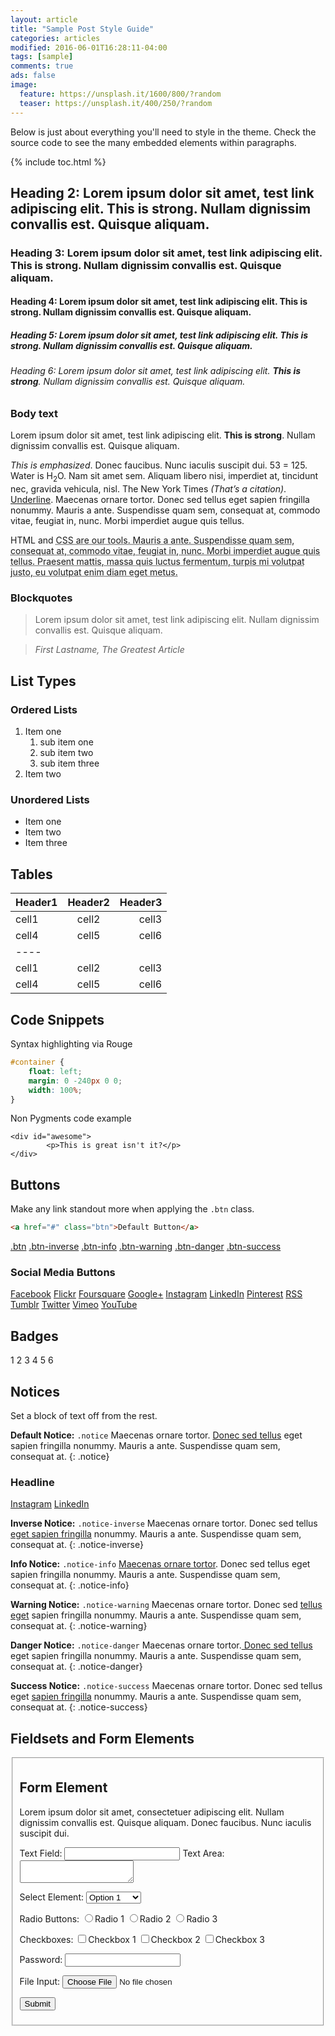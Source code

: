 ```yaml
---
layout: article
title: "Sample Post Style Guide"
categories: articles
modified: 2016-06-01T16:28:11-04:00
tags: [sample]
comments: true
ads: false
image:
  feature: https://unsplash.it/1600/800/?random
  teaser: https://unsplash.it/400/250/?random
---
```


Below is just about everything you'll need to style in the theme. Check the source code to see the many embedded elements within paragraphs.

{% include toc.html %}

## Heading 2: Lorem ipsum dolor sit amet, test link adipiscing elit. **This is strong**. Nullam dignissim convallis est. Quisque aliquam.

### Heading 3: Lorem ipsum dolor sit amet, test link adipiscing elit. **This is strong**. Nullam dignissim convallis est. Quisque aliquam.

#### Heading 4: Lorem ipsum dolor sit amet, test link adipiscing elit. **This is strong**. Nullam dignissim convallis est. Quisque aliquam.

##### Heading 5: Lorem ipsum dolor sit amet, test link adipiscing elit. **This is strong**. Nullam dignissim convallis est. Quisque aliquam.

###### Heading 6: Lorem ipsum dolor sit amet, test link adipiscing elit. **This is strong**. Nullam dignissim convallis est. Quisque aliquam.

### Body text

Lorem ipsum dolor sit amet, test link adipiscing elit. **This is strong**. Nullam dignissim convallis est. Quisque aliquam.

*This is emphasized*. Donec faucibus. Nunc iaculis suscipit dui. 53 = 125. Water is H<sub>2</sub>O. Nam sit amet sem. Aliquam libero nisi, imperdiet at, tincidunt nec, gravida vehicula, nisl. The New York Times <cite>(That’s a citation)</cite>. <u>Underline</u>. Maecenas ornare tortor. Donec sed tellus eget sapien fringilla nonummy. Mauris a ante. Suspendisse quam sem, consequat at, commodo vitae, feugiat in, nunc. Morbi imperdiet augue quis tellus.

HTML and <abbr title="cascading stylesheets">CSS<abbr> are our tools. Mauris a ante. Suspendisse quam sem, consequat at, commodo vitae, feugiat in, nunc. Morbi imperdiet augue quis tellus. Praesent mattis, massa quis luctus fermentum, turpis mi volutpat justo, eu volutpat enim diam eget metus.

### Blockquotes

> Lorem ipsum dolor sit amet, test link adipiscing elit. Nullam dignissim convallis est. Quisque aliquam.

> <cite>First Lastname, *The Greatest Article*</cite>

## List Types

### Ordered Lists

1. Item one
     1. sub item one
     2. sub item two
     3. sub item three
2. Item two

### Unordered Lists

* Item one
* Item two
* Item three

## Tables

| Header1 | Header2 | Header3 |
|:--------|:-------:|--------:|
| cell1   | cell2   | cell3   |
| cell4   | cell5   | cell6   |
|----
| cell1   | cell2   | cell3   |
| cell4   | cell5   | cell6   |

## Code Snippets

Syntax highlighting via Rouge

```css
#container {
    float: left;
    margin: 0 -240px 0 0;
    width: 100%;
}
```

Non Pygments code example

    <div id="awesome">
            <p>This is great isn't it?</p>
    </div>

## Buttons

Make any link standout more when applying the `.btn` class.

```html
<a href="#" class="btn">Default Button</a>
```

<a href="#" class="btn">.btn</a>
<a href="#" class="btn-inverse">.btn-inverse</a>
<a href="#" class="btn-info">.btn-info</a>
<a href="#" class="btn-warning">.btn-warning</a>
<a href="#" class="btn-danger">.btn-danger</a>
<a href="#" class="btn-success">.btn-success</a>

### Social Media Buttons

<a href="#" class="btn-social facebook"><i class="fa fa-facebook" aria-hidden="true"></i> Facebook</a>
<a href="#" class="btn-social flickr"><i class="fa fa-flickr" aria-hidden="true"></i> Flickr</a>
<a href="#" class="btn-social foursquare"><i class="fa fa-foursquare" aria-hidden="true"></i> Foursquare</a>
<a href="#" class="btn-social google-plus"><i class="fa fa-google-plus" aria-hidden="true"></i> Google+</a>
<a href="#" class="btn-social instagram"><i class="fa fa-instagram" aria-hidden="true"></i> Instagram</a>
<a href="#" class="btn-social linkedin"><i class="fa fa-linkedin" aria-hidden="true"></i> LinkedIn</a>
<a href="#" class="btn-social pinterest"><i class="fa fa-pinterest" aria-hidden="true"></i> Pinterest</a>
<a href="#" class="btn-social rss"><i class="fa fa-rss" aria-hidden="true"></i> RSS</a>
<a href="#" class="btn-social tumblr"><i class="fa fa-tumblr" aria-hidden="true"></i> Tumblr</a>
<a href="#" class="btn-social twitter"><i class="fa fa-twitter" aria-hidden="true"></i> Twitter</a>
<a href="#" class="btn-social vimeo"><i class="fa fa-vimeo-square" aria-hidden="true"></i> Vimeo</a>
<a href="#" class="btn-social youtube"><i class="fa fa-youtube" aria-hidden="true"></i> YouTube</a>

## Badges

<div class="badges">
    <span class="badge">1</span>
    <span class="badge inverse">2</span>
    <span class="badge info">3</span>
    <span class="badge warning">4</span>
    <span class="badge danger">5</span>
    <span class="badge success">6</span>
</div>

## Notices

Set a block of text off from the rest.

**Default Notice:** `.notice` Maecenas ornare tortor. [Donec sed tellus]() eget sapien fringilla nonummy. Mauris a ante. Suspendisse quam sem, consequat at.
{: .notice}

<div class="notice">
    <h3>Headline</h3>
    <div class="inline-btn">
        <a href="#" class="btn-social instagram"><i class="fa fa-instagram" aria-hidden="true"></i> Instagram</a>
        <a href="#" class="btn-social linkedin"><i class="fa fa-linkedin" aria-hidden="true"></i> LinkedIn</a>
    </div><!-- /.inline-btn -->
</div><!-- /.notice -->

**Inverse Notice:** `.notice-inverse` Maecenas ornare tortor. Donec sed tellus [eget sapien fringilla]() nonummy. Mauris a ante. Suspendisse quam sem, consequat at.
{: .notice-inverse}

**Info Notice:** `.notice-info` [Maecenas ornare tortor](). Donec sed tellus eget sapien fringilla nonummy. Mauris a ante. Suspendisse quam sem, consequat at.
{: .notice-info}

**Warning Notice:** `.notice-warning` Maecenas ornare tortor. Donec sed [tellus eget]() sapien fringilla nonummy. Mauris a ante. Suspendisse quam sem, consequat at.
{: .notice-warning}

**Danger Notice:** `.notice-danger` Maecenas ornare tortor.[ Donec sed tellus]() eget sapien fringilla nonummy. Mauris a ante. Suspendisse quam sem, consequat at.
{: .notice-danger}

**Success Notice:** `.notice-success` Maecenas ornare tortor. Donec sed tellus eget [sapien fringilla]() nonummy. Mauris a ante. Suspendisse quam sem, consequat at.
{: .notice-success}

## Fieldsets and Form Elements

<fieldset>
    <form>
        <h2>Form Element</h2>
        <p>Lorem ipsum dolor sit amet, consectetuer adipiscing elit. Nullam dignissim convallis est. Quisque aliquam. Donec faucibus. Nunc iaculis suscipit dui.</p>
        <label for="text_field">Text Field:</label>
        <input type="text" id="text_field" />
        <label for="text_area">Text Area:</label>
        <textarea id="text_area"></textarea>
        <p>
            <label for="select_element">Select Element:</label>
            <select name="select_element">
                <optgroup label="Option Group 1">
                    <option value="1">Option 1</option>
                    <option value="2">Option 2</option>
                    <option value="3">Option 3</option>
                </optgroup>
                <optgroup label="Option Group 2">
                    <option value="1">Option 1</option>
                    <option value="2">Option 2</option>
                    <option value="3">Option 3</option>
                </optgroup>
            </select>
        </p>
        <p>
            <label for="radio_buttons">Radio Buttons:</label>
            <label><input type="radio" class="radio" name="radio_button" value="radio_1" />Radio 1</label>
            <label><input type="radio" class="radio" name="radio_button" value="radio_2" />Radio 2</label>
            <label><input type="radio" class="radio" name="radio_button" value="radio_3" />Radio 3</label>
        </p>
        <p>
            <label for="checkboxes">Checkboxes:</label>
            <label><input type="checkbox" class="checkbox" name="checkboxes" value="check_1" />Checkbox 1</label>
            <label><input type="checkbox" class="checkbox" name="checkboxes" value="check_2" />Checkbox 2</label>
            <label><input type="checkbox" class="checkbox" name="checkboxes" value="check_3" />Checkbox 3</label>
        </p>
        <p>
            <label for="password">Password:</label>
            <input type="password" class="password" name="password" />
        </p>
        <p>
            <label for="file">File Input:</label>
            <input type="file" class="file" name="file" />
        </p>
        <p>
            <input class="btn" type="submit" value="Submit" />
        </p>
    </form>
</fieldset>